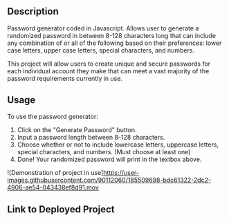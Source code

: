 # <Password-Generator>

## Description

Password generator coded in Javascript. Allows user to generate a randomized password in between 8-128 characters long that can include any combination of or all of the following based on their preferences: lower case letters, upper case letters, special characters, and numbers.

This project will allow users to create unique and secure passwords for each individual account they make that can meet a vast majority of the password requirements currently in use.

## Usage

To use the password generator:

1. Click on the "Generate Password" button.
2. Input a password length between 8-128 characters.
3. Choose whether or not to include lowercase letters, uppercase letters, special characters, and numbers. (Must choose at least one)
4. Done! Your randomized password will print in the textbox above.


![Demonstration of project in use]https://user-images.githubusercontent.com/90112060/185509698-bdc61322-2dc2-4906-ae54-043438ef8d91.mov


## Link to Deployed Project

